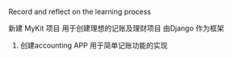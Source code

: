 Record and reflect on the learning process

新建 MyKit 项目
用于创建理想的记账及理财项目
由Django 作为框架
1. 创建accounting APP 用于简单记账功能的实现


